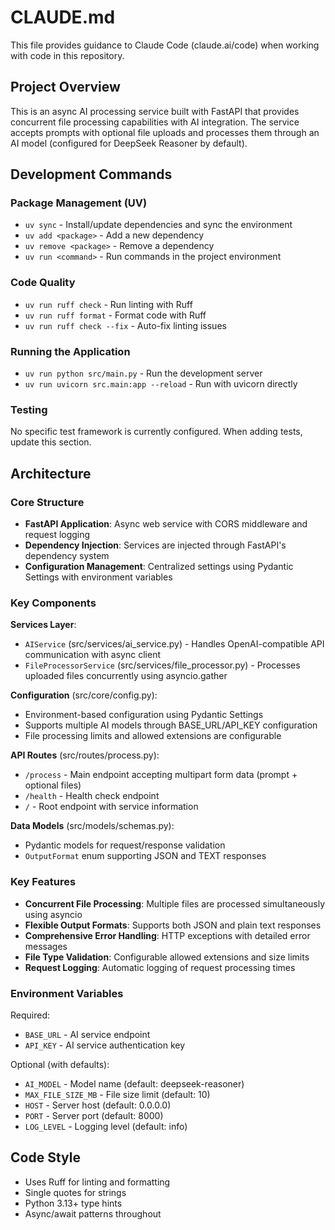 # CLAUDE.md

This file provides guidance to Claude Code (claude.ai/code) when working with code in this repository.

## Project Overview

This is an async AI processing service built with FastAPI that provides concurrent file processing capabilities with AI integration. The service accepts prompts with optional file uploads and processes them through an AI model (configured for DeepSeek Reasoner by default).

## Development Commands

### Package Management (UV)
- `uv sync` - Install/update dependencies and sync the environment
- `uv add <package>` - Add a new dependency
- `uv remove <package>` - Remove a dependency
- `uv run <command>` - Run commands in the project environment

### Code Quality
- `uv run ruff check` - Run linting with Ruff
- `uv run ruff format` - Format code with Ruff
- `uv run ruff check --fix` - Auto-fix linting issues

### Running the Application
- `uv run python src/main.py` - Run the development server
- `uv run uvicorn src.main:app --reload` - Run with uvicorn directly

### Testing
No specific test framework is currently configured. When adding tests, update this section.

## Architecture

### Core Structure
- **FastAPI Application**: Async web service with CORS middleware and request logging
- **Dependency Injection**: Services are injected through FastAPI's dependency system
- **Configuration Management**: Centralized settings using Pydantic Settings with environment variables

### Key Components

**Services Layer**:
- `AIService` (src/services/ai_service.py) - Handles OpenAI-compatible API communication with async client
- `FileProcessorService` (src/services/file_processor.py) - Processes uploaded files concurrently using asyncio.gather

**Configuration** (src/core/config.py):
- Environment-based configuration using Pydantic Settings
- Supports multiple AI models through BASE_URL/API_KEY configuration
- File processing limits and allowed extensions are configurable

**API Routes** (src/routes/process.py):
- `/process` - Main endpoint accepting multipart form data (prompt + optional files)
- `/health` - Health check endpoint
- `/` - Root endpoint with service information

**Data Models** (src/models/schemas.py):
- Pydantic models for request/response validation
- `OutputFormat` enum supporting JSON and TEXT responses

### Key Features
- **Concurrent File Processing**: Multiple files are processed simultaneously using asyncio
- **Flexible Output Formats**: Supports both JSON and plain text responses
- **Comprehensive Error Handling**: HTTP exceptions with detailed error messages
- **File Type Validation**: Configurable allowed extensions and size limits
- **Request Logging**: Automatic logging of request processing times

### Environment Variables
Required:
- `BASE_URL` - AI service endpoint
- `API_KEY` - AI service authentication key

Optional (with defaults):
- `AI_MODEL` - Model name (default: deepseek-reasoner)
- `MAX_FILE_SIZE_MB` - File size limit (default: 10)
- `HOST` - Server host (default: 0.0.0.0)
- `PORT` - Server port (default: 8000)
- `LOG_LEVEL` - Logging level (default: info)

## Code Style
- Uses Ruff for linting and formatting
- Single quotes for strings
- Python 3.13+ type hints
- Async/await patterns throughout